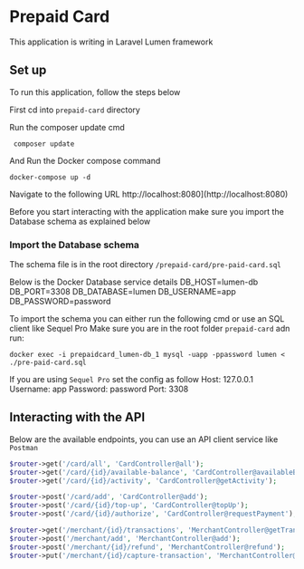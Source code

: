 # Prepaid Card
This application is writing in Laravel Lumen framework

## Set up
To run this application, follow the steps below

First cd into `prepaid-card` directory

Run the composer update cmd

```shell
 composer update
```

And Run the Docker compose command

```shell
docker-compose up -d
```

Navigate to the following URL
http://localhost:8080](http://localhost:8080)

Before you start interacting with the application make sure you import the Database schema as explained below

### Import the Database schema
The schema file is in the root directory `/prepaid-card/pre-paid-card.sql`

Below is the Docker Database service details
DB_HOST=lumen-db
DB_PORT=3308
DB_DATABASE=lumen
DB_USERNAME=app
DB_PASSWORD=password

To import the schema you can either run the following cmd or use an SQL client like Sequel Pro
Make sure you are in the root folder `prepaid-card` adn run:

```shell
docker exec -i prepaidcard_lumen-db_1 mysql -uapp -ppassword lumen < ./pre-paid-card.sql
```

If you are using `Sequel Pro` set the config as follow
Host: 127.0.0.1
Username: app
Password: password
Port: 3308


## Interacting with the API
Below are the available endpoints, you can use an API client service like `Postman`

```php
$router->get('/card/all', 'CardController@all');
$router->get('/card/{id}/available-balance', 'CardController@availableBalance');
$router->get('/card/{id}/activity', 'CardController@getActivity');

$router->post('/card/add', 'CardController@add');
$router->post('/card/{id}/top-up', 'CardController@topUp');
$router->post('/card/{id}/authorize', 'CardController@requestPayment');

$router->get('/merchant/{id}/transactions', 'MerchantController@getTransactions');
$router->post('/merchant/add', 'MerchantController@add');
$router->post('/merchant/{id}/refund', 'MerchantController@refund');
$router->put('/merchant/{id}/capture-transaction', 'MerchantController@capture');

```